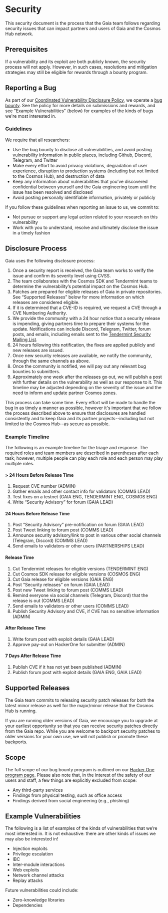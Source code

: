 # Security

This security document is the process that the Gaia team follows regarding security issues 
that can impact partners and users of Gaia and the Cosmos Hub network. 

## Prerequisites

If a vulnerability and its exploit are both publicly known, the security process will not apply. 
However, in such cases, resolutions and mitigation strategies may still be eligible for rewards through a bounty program.

## Reporting a Bug

As part of our [Coordinated Vulnerability Disclosure
Policy](https://tendermint.com/security), we operate a [bug
bounty](https://hackerone.com/tendermint).
See the policy for more details on submissions and rewards, and see "Example Vulnerabilities" (below) for examples of the kinds of bugs we're most interested in.

### Guidelines

We require that all researchers:

* Use the bug bounty to disclose all vulnerabilities, and avoid posting vulnerability information in public places, including Github, Discord, Telegram, and Twitter
* Make every effort to avoid privacy violations, degradation of user experience, disruption to production systems (including but not limited to the Cosmos Hub), and destruction of data
* Keep any information about vulnerabilities that you’ve discovered confidential between yourself and the Gaia engineering team until the issue has been resolved and disclosed
* Avoid posting personally identifiable information, privately or publicly

If you follow these guidelines when reporting an issue to us, we commit to:

* Not pursue or support any legal action related to your research on this vulnerability
* Work with you to understand, resolve and ultimately disclose the issue in a timely fashion

## Disclosure Process

Gaia uses the following disclosure process:

1. Once a security report is received, the Gaia team works to verify the issue and confirm its severity level using CVSS.
2. The team collaborates with the Cosmos SDK and Tendermint teams to determine the vulnerability’s potential impact on the Cosmos Hub.
3. Patches are prepared for eligible releases of Gaia in private repositories. See “Supported Releases” below for more information on which releases are considered eligible.
4. If it is determined that a CVE-ID is required, we request a CVE through a CVE Numbering Authority.
5. We provide the community with a 24 hour notice that a security release is impending, giving partners time to prepare their systems for the update. Notifications can include Discord, Telegram, Twitter, forum posts, and emails, including emails sent to the [Tendermint Security Mailing List](https://berlin.us4.list-manage.com/subscribe?u=431b35421ff7edcc77df5df10&id=3fe93307bc).
6. 24 hours following this notification, the fixes are applied publicly and new releases are issued.
7. Once new security releases are available, we notify the community, through the same channels as above. <!-- We also publish a Security Advisory on Github and publish the CVE, as long as neither the Security Advisory nor the CVE include any information on how to exploit these vulnerabilities beyond what information is already available in the patch itself. -->
8. Once the community is notified, we will pay out any relevant bug bounties to submitters.
9. Approximately one week after the releases go out, we will publish a post with further details on the vulnerability as well as our response to it. This timeline may be adjusted depending on the severity of the issue and the need to inform and update partner Cosmos zones.

This process can take some time. Every effort will be made to handle the bug in as timely a manner as possible, however it's important that we follow the process described above to ensure that disclosures are handled consistently and to keep Gaia and its partner projects--including but not limited to the Cosmos Hub--as secure as possible.

### Example Timeline

The following is an example timeline for the triage and response. The required roles and team members are described in parentheses after each task; however, multiple people can play each role and each person may play multiple roles.

#### > 24 Hours Before Release Time

1. Request CVE number (ADMIN)
2. Gather emails and other contact info for validators (COMMS LEAD)
3. Test fixes on a testnet  (GAIA ENG, TENDERMINT ENG, COSMOS ENG)
4. Write “Security Advisory” for forum (GAIA LEAD)

#### 24 Hours Before Release Time

1. Post “Security Advisory” pre-notification on forum (GAIA LEAD)
2. Post Tweet linking to forum post (COMMS LEAD)
3. Announce security advisory/link to post in various other social channels (Telegram, Discord) (COMMS LEAD)
4. Send emails to validators or other users (PARTNERSHIPS LEAD)

#### Release Time

1. Cut Tendermint releases for eligible versions (TENDERMINT ENG)
2. Cut Cosmos SDK release for eligible versions (COSMOS ENG)
3. Cut Gaia release for eligible versions (GAIA ENG)
4. Post “Security releases” on forum (GAIA LEAD)
5. Post new Tweet linking to forum post (COMMS LEAD)
6. Remind everyone via social channels (Telegram, Discord)  that the release is out (COMMS LEAD)
7. Send emails to validators or other users (COMMS LEAD)
8. Publish Security Advisory and CVE, if CVE has no sensitive information (ADMIN)

#### After Release Time

1. Write forum post with exploit details (GAIA LEAD)
2. Approve pay-out on HackerOne for submitter (ADMIN)

#### 7 Days After Release Time

1. Publish CVE if it has not yet been published (ADMIN)
2. Publish forum post with exploit details (GAIA ENG, GAIA LEAD)

## Supported Releases

The Gaia team commits to releasing security patch releases for both the latest minor release as well for the major/minor release that the Cosmos Hub is running.

If you are running older versions of Gaia, we encourage you to upgrade at your earliest opportunity so that you can receive security patches directly from the Gaia repo. While you are welcome to backport security patches to older versions for your own use, we will not publish or promote these backports.

## Scope

The full scope of our bug bounty program is outlined on our [Hacker One program page](https://hackerone.com/tendermint). Please also note that, in the interest of the safety of our users and staff, a few things are explicitly excluded from scope:

* Any third-party services
* Findings from physical testing, such as office access
* Findings derived from social engineering (e.g., phishing)

## Example Vulnerabilities

The following is a list of examples of the kinds of vulnerabilities that we’re most interested in. It is not exhaustive: there are other kinds of issues we may also be interested in!

* Injection exploits
* Privilege escalation
* IBC
* Inter-module interactions
* Web exploits
* Network channel attacks
* Replay attacks

Future vulnerabilities could include:

* Zero-knowledge libraries
* Dependencies